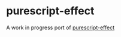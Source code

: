 # purescript-effect

A work in progress port of [purescript-effect](https://github.com/purescript/purescript-effect)
